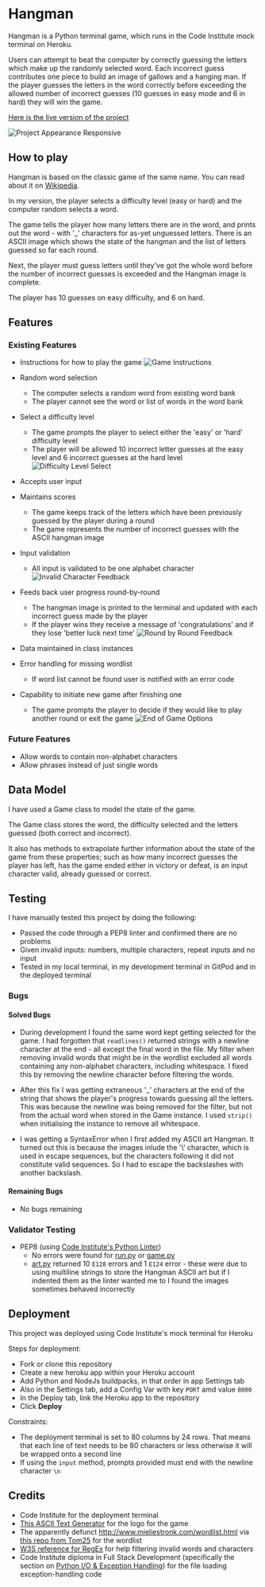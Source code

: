 # Hangman

Hangman is a Python terminal game, which runs in the Code Institute mock terminal on Heroku.

Users can attempt to beat the computer by correctly guessing the letters which make up the randomly selected word. Each incorrect guess contributes one piece to build an image of gallows and a hanging man. If the player guesses the letters in the word correctly before exceeding the allowed number of incorrect guesses (10 guesses in easy mode and 6 in hard) they will win the game.

[Here is the live version of the project](https://hangman-ci-project3-ar-bb3390253c6a.herokuapp.com/)

![Project Appearance Responsive](/assets/images/cli-hangman-amiresponsive.png)

## How to play

Hangman is based on the classic game of the same name. You can read about it on [Wikipedia](https://en.wikipedia.org/wiki/Hangman_(game)).

In my version, the player selects a difficulty level (easy or hard) and the computer random selects a word.

The game tells the player how many letters there are in the word, and prints out the word - with '_' characters for as-yet unguessed letters. There is an ASCII image which shows the state of the hangman and the list of letters guessed so far each round. 

Next, the player must guess letters until they've got the whole word before the number of incorrect guesses is exceeded and the Hangman image is complete.

The player has 10 guesses on easy difficulty, and 6 on hard.

## Features

### Existing Features

* Instructions for how to play the game
![Game Instructions](/assets/images/game-instructions.png)

* Random word selection
    * The computer selects a random word from existing word bank
    * The player cannot see the word or list of words in the word bank

* Select a difficulty level
    * The game prompts the player to select either the 'easy' or 'hard' difficulty level
    * The player will be allowed 10 incorrect letter guesses at the easy level and 6 incorrect guesses at the hard level
    ![Difficulty Level Select](/assets/images/difficulty-select.png)

* Accepts user input

* Maintains scores
    * The game keeps track of the letters which have been previously guessed by the player during a round
    * The game represents the number of incorrect guesses with the ASCII hangman image

* Input validation
    * All input is validated to be one alphabet character
    ![Invalid Character Feedback](/assets/images/invalid-character-feedback.png)

* Feeds back user progress round-by-round
    * The hangman image is printed to the terminal and updated with each incorrect guess made by the player
    * If the player wins they receive a message of 'congratulations' and if they lose 'better luck next time'
    ![Round by Round Feedback](/assets/images/round-feedback.png)

* Data maintained in class instances

* Error handling for missing wordlist
    * If word list cannot be found user is notified with an error code

* Capability to initiate new game after finishing one
    * The game prompts the player to decide if they would like to play another round or exit the game
    ![End of Game Options](/assets/images/end-of-game-restart-option.png)

### Future Features

* Allow words to contain non-alphabet characters
* Allow phrases instead of just single words

## Data Model

I have used a Game class to model the state of the game.

The Game class stores the word, the difficulty selected and the letters guessed (both correct and incorrect).

It also has methods to extrapolate further information about the state of the game from these properties; such as how many incorrect guesses the player has left, has the game ended either in victory or defeat, is an input character valid, already guessed or correct.

## Testing

I have manually tested this project by doing the following:
* Passed the code through a PEP8 linter and confirmed there are no problems
* Given invalid inputs: numbers, multiple characters, repeat inputs and no input
* Tested in my local terminal, in my development terminal in GitPod and in the deployed terminal

### Bugs

#### Solved Bugs

* During development I found the same word kept getting selected for the game. I had forgotten that `readlines()` returned strings with a newline character at the end - all except the final word in the file. My filter when removing invalid words that might be in the wordlist excluded all words containing any non-alphabet characters, including whitespace. I fixed this by removing the newline character before filtering the words.

* After this fix I was getting extraneous '_' characters at the end of the string that shows the player's progress towards guessing all the letters. This was because the newline was being removed for the filter, but not from the actual word when stored in the Game instance. I used `strip()` when initialising the instance to remove all whitespace.

* I was getting a SyntaxError when I first added my ASCII art Hangman. It turned out this is because the images inlude the '\\' character, which is used in escape sequences, but the characters following it did not constitute valid sequences. So I had to escape the backslashes with another backslash.

#### Remaining Bugs

* No bugs remaining

### Validator Testing

* PEP8 (using [Code Institute's Python Linter](https://pep8ci.herokuapp.com/))
    - No errors were found for [run.py](run.py) or [game.py](game.py)
    - [art.py](art.py) returned 10 `E128` errors and 1 `E124` error - these were due to using multiline strings to store the Hangman ASCII art but if I indented them as the linter wanted me to I found the images sometimes behaved incorrectly

## Deployment

This project was deployed using Code Institute's mock terminal for Heroku

Steps for deployment:
* Fork or clone this repository
* Create a new heroku app within your Heroku account
* Add Python and NodeJs buildpacks, in that order in app Settings tab
* Also in the Settings tab, add a Config Var with key `PORT` amd value `8000`
* In the Deploy tab, link the Heroku app to the repository
* Click **Deploy**

Constraints:
* The deployment terminal is set to 80 columns by 24 rows. That means that each line of text needs to be 80 characters or less otherwise it will be wrapped onto a second line
* If using the `input` method, prompts provided must end with the newline character `\n`

## Credits

* Code Institute for the deployment terminal
* [This ASCII Text Generator](https://ascii.co.uk/text) for the logo for the game
* The apparently defunct http://www.mieliestronk.com/wordlist.html via [this repo from Tom25](https://github.com/Tom25/Hangman/tree/master) for the wordlist
* [W3S reference for RegEx](https://www.w3schools.com/python/python_regex.asp) for help filtering invalid words and characters
* Code Institute diploma in Full Stack Development (specifically the section on [Python I/O & Exception Handling](https://learn.codeinstitute.net/courses/course-v1:CodeInstitute+CPP_06_20+3/courseware/e38bbf480aec434f9f00f0bf6285e35c/60c772e2068242b88b56998cd2023621/)) for the file loading exception-handling code
